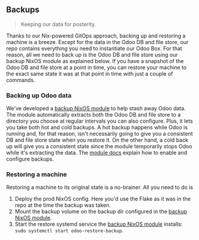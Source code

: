 Backups
-------
> Keeping our data for posterity.


Thanks to our Nix-powered GitOps approach, backing up and restoring
a machine is a breeze. Except for the data in the Odoo DB and file
store, our repo contains everything you need to instantiate our Odoo
Box. For that reason, all we need to back up is the Odoo DB and file
store using our backup NixOS module as explained below. If you have
a snapshot of the Odoo DB and file store at a point in time, you can
restore your machine to the exact same state it was at that point in
time with just a couple of commands.


### Backing up Odoo data

We've developed a [backup NixOS module][module] to help stash away
Odoo data. The module automatically extracts both the Odoo DB and
file store to a directory you choose at regular intervals you can
also configure. Plus, it lets you take both hot and cold backups.
A hot backup happens while Odoo is running and, for that reason,
isn't necessarily going to give you a consistent DB and file store
state when you restore it. On the other hand, a cold back up will
give you a consistent state since the module temporarily stops Odoo
while it's extracting the data. The [module docs][module] explain
how to enable and configure backups.


### Restoring a machine

Restoring a machine to its original state is a no-brainer. All you
need to do is
1. Deploy the prod NixOS config. Here you'd use the Flake as it was
   in the repo at the time the backup was taken.
2. Mount the backup volume on the backup dir configured in the
   [backup NixOS module][module].
3. Start the restore systemd service the [backup NixOS module][module]
   installs: `sudo systemctl start odoo-restore-backup`.




[module]: ../nix/modules/backup/docs.md
